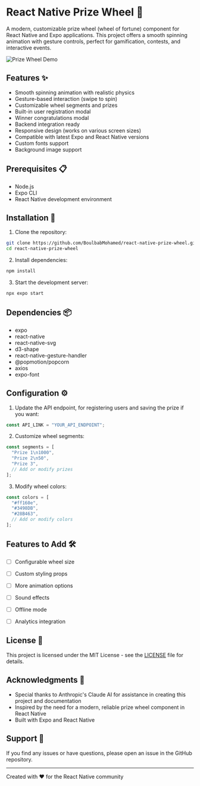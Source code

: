 # React Native Prize Wheel 🎡

A modern, customizable prize wheel (wheel of fortune) component for React Native and Expo applications. This project offers a smooth spinning animation with gesture controls, perfect for gamification, contests, and interactive events.

![Prize Wheel Demo](https://github.com/user-attachments/assets/0985ca86-4321-4650-80be-bc57f4f2e1d1)

## Features ✨

- Smooth spinning animation with realistic physics
- Gesture-based interaction (swipe to spin)
- Customizable wheel segments and prizes
- Built-in user registration modal
- Winner congratulations modal
- Backend integration ready
- Responsive design (works on various screen sizes)
- Compatible with latest Expo and React Native versions
- Custom fonts support
- Background image support

## Prerequisites 📋

- Node.js
- Expo CLI
- React Native development environment

## Installation 🚀

1. Clone the repository:
```bash
git clone https://github.com/BoulbabMohamed/react-native-prize-wheel.git
cd react-native-prize-wheel
```

2. Install dependencies:
```bash
npm install
```

3. Start the development server:
```bash
npx expo start
```

## Dependencies 📦

- expo
- react-native
- react-native-svg
- d3-shape
- react-native-gesture-handler
- @popmotion/popcorn
- axios
- expo-font

## Configuration ⚙️

1. Update the API endpoint, for registering users and saving the prize if you want:
```javascript
const API_LINK = "YOUR_API_ENDPOINT";
```

2. Customize wheel segments:
```javascript
const segments = [
  "Prize 1\n1000",
  "Prize 2\n50",
  "Prize 3",
  // Add or modify prizes
];
```

3. Modify wheel colors:
```javascript
const colors = [
  "#ff160e",
  "#3498DB",
  "#28B463",
  // Add or modify colors
];
```

## Features to Add 🛠️

- [ ] Configurable wheel size
- [ ] Custom styling props
- [ ] More animation options
- [ ] Sound effects
- [ ] Offline mode
- [ ] Analytics integration


## License 📄

This project is licensed under the MIT License - see the [LICENSE](LICENSE) file for details.

## Acknowledgments 🙏

- Special thanks to Anthropic's Claude AI for assistance in creating this project and documentation
- Inspired by the need for a modern, reliable prize wheel component in React Native
- Built with Expo and React Native

## Support 💪

If you find any issues or have questions, please open an issue in the GitHub repository.

---

Created with ❤️ for the React Native community
